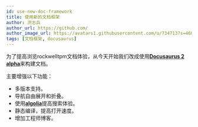 ```yaml
---
id: use-new-doc-framework
title: 使用新的文档框架
author: 洪志兵
author_url: https://github.com/
author_image_url: https://avatars1.githubusercontent.com/u/734713?s=460&u=80659284cca37decf26e20589dd1eb39536719f2&v=4
tags: [文档框架, docusaurus]
---
```


为了提高浏览rockwelltpm文档体验，从今天开始我们改成使用[**Docusaurus 2 alpha**](https://v2.docusaurus.io/)来构建文档。

<!--truncate-->

主要增强以下功能：

* 多版本支持。
* 导航自由展开和折叠。
* 使用[**algolia**](https://www.algolia.com/)提高搜索体验。
* 静态编译，提高打开速度。
* 增加工程师博客。
